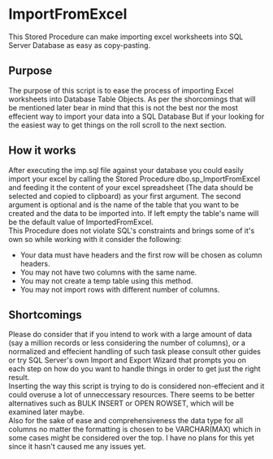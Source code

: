 # ImportFromExcel
This Stored Procedure can make importing excel worksheets into SQL Server Database as easy as copy-pasting.

## Purpose
The purpose of this script is to ease the process of importing Excel worksheets into Database Table Objects. As per the shorcomings that will be mentioned later bear in mind that this is not the best nor the most effecient way to import your data into a SQL Database But if your looking for the easiest way to get things on the roll scroll to the next section.

## How it works
After executing the imp.sql file against your database you could easily import your excel by calling the Stored Procedure dbo.sp_ImportFromExcel and feeding it the content of your excel spreadsheet (The data should be selected and copied to clipboard) as your first argument. The second argument is optional and is the name of the table that you want to be created and the data to be imported into. If left empty the table's name will be the default value of ImportedFromExcel.\
This Procedure does not violate SQL's constraints and brings some of it's own so while working with it consider the following:
- Your data must have headers and the first row will be chosen as column headers.
- You may not have two columns with the same name.
- You may not create a temp table using this method.
- You may not import rows with different number of columns.

## Shortcomings
Please do consider that if you intend to work with a large amount of data (say a million records or less considering the number of columns), or a normalized and effecient handling of such task please consult other guides or try SQL Server's own Import and Export Wizard that prompts you on each step on how do you want to handle things in order to get just the right result.\
Inserting the way this script is trying to do is considered non-effecient and it could overuse a lot of unneccessary resources. There seems to be better alternatives such as BULK INSERT or OPEN ROWSET, which will be examined later maybe.\
Also for the sake of ease and comprehensiveness the data type for all columns no matter the formatting is chosen to be VARCHAR(MAX) which in some cases might be considered over the top. I have no plans for this yet since it hasn't caused me any issues yet.
